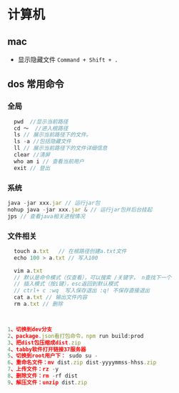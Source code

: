 # 计算机

## mac

- 显示隐藏文件 `Command + Shift + .`

## dos 常用命令

### 全局

```js
  pwd  //显示当前路径
  cd ～  //进入根路径
  ls // 展示当前路径下的文件。
  ls -a //包括隐藏文件
  ll // 展示当前路径下的文件详细信息
  clear //清屏
  who am i // 查看当前用户
  exit // 登出
```

### 系统

```js
java -jar xxx.jar // 运行jar包
nohup java -jar xxx.jar & // 运行jar包并后台挂起
jps // 查看java相关进程情况
```

### 文件相关

```js
  touch a.txt   // 在根路径创建a.txt文件
  echo 100 > a.txt // 写入100

  vim a.txt
  // 默认是命令模式（仅查看），可以搜索 /关键字， n查找下一个
  // 插入模式（按i键），esc返回到默认模式
  // ctrl+ c :wq  写入保存退出 :q! 不保存直接退出
  cat a.txt // 输出文件内容
  rm a.txt // 删除



1、切换到dev分支
2、package.json看打包命令，npm run build:prod
3、把dist包压缩成dist.zip
4、tabby软件打开链接37服务器
5、切换到root用户下： sudo su -
6、重命名文件：mv dist.zip dist-yyyymmss-hhss.zip
7、上传文件：rz -y
8、删除文件：rm -rf dist
9、解压文件：unzip dist.zip
```
